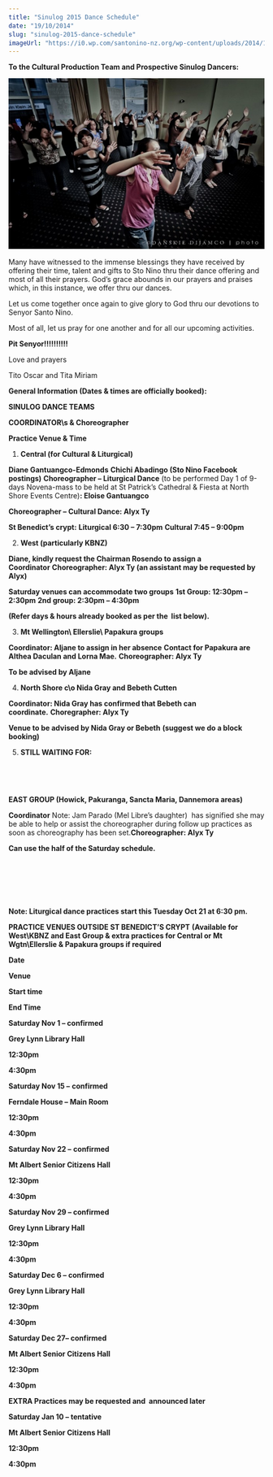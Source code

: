 ```yaml
---
title: "Sinulog 2015 Dance Schedule"
date: "19/10/2014"
slug: "sinulog-2015-dance-schedule"
imageUrl: "https://i0.wp.com/santonino-nz.org/wp-content/uploads/2014/10/411707_10150447019291523_225601086522_8896891_1585877193_o-1024x682.jpg?resize=671%2C447"
---
```


**To the Cultural Production Team and Prospective Sinulog Dancers:**

[![411707_10150447019291523_225601086522_8896891_1585877193_o](assets\images\411707_10150447019291523_225601086522_8896891_1585877193_o-1024x682.jpg)](https://i0.wp.com/santonino-nz.org/wp-content/uploads/2014/10/411707_10150447019291523_225601086522_8896891_1585877193_o.jpg)

Many have witnessed to the immense blessings they have received by offering their time, talent and gifts to Sto Nino thru their dance offering and most of all their prayers. God’s grace abounds in our prayers and praises which, in this instance, we offer thru our dances.

Let us come together once again to give glory to God thru our devotions to Senyor Santo Nino.

Most of all, let us pray for one another and for all our upcoming activities.

**Pit Senyor!!!!!!!!!!**

Love and prayers

Tito Oscar and Tita Miriam

**General Information (Dates & times are officially booked):**

**SINULOG DANCE TEAMS**

**COORDINATOR\\s & Choreographer**

**Practice Venue & Time**

1.  **Central (for Cultural & Liturgical)**

**Diane Gantuangco-Edmonds** **Chichi Abadingo (Sto Nino Facebook postings)** **Choreographer – Liturgical Dance** (to be performed Day 1 of 9-days Novena-mass to be held at St Patrick’s Cathedral & Fiesta at North Shore Events Centre)**: Eloise Gantuangco**

**Choreographer – Cultural Dance: Alyx Ty**

**St Benedict’s crypt:** **Liturgical 6:30 – 7:30pm** **Cultural 7:45 – 9:00pm**

2.  **West (particularly KBNZ)**

**Diane, kindly request the Chairman Rosendo to assign a Coordinator** **Choreographer: Alyx Ty (an assistant may be requested by Alyx)**

**Saturday venues can accommodate two groups** **1st Group: 12:30pm – 2:30pm** **2nd group: 2:30pm – 4:30pm**

**(Refer days & hours already booked as per the  list below).**

3.  **Mt Wellington\\ Ellerslie\\ Papakura groups**

**Coordinator: Aljane to assign in her absence** **Contact for Papakura are Althea Daculan and Lorna Mae.** **Choreographer: Alyx Ty**

**To be advised by Aljane**

4.  **North Shore c\\o Nida Gray and Bebeth Cutten**

**Coordinator: Nida Gray has confirmed that Bebeth can coordinate.** **Choregrapher: Alyx Ty**

**Venue to be advised by Nida Gray or Bebeth** **(suggest we do a block booking)**

5.  **STILL WAITING FOR:**

 

 

**EAST GROUP (Howick, Pakuranga, Sancta Maria, Dannemora areas)**

**Coordinator** Note: Jam Parado (Mel Libre’s daughter)  has signified she may be able to help or assist the choreographer during follow up practices as soon as choreography has been set.**Choreographer: Alyx Ty**

**Can use the half of the Saturday schedule.**

 

 

 

**Note: Liturgical dance practices start this Tuesday Oct 21 at 6:30 pm.**

**PRACTICE VENUES OUTSIDE ST BENEDICT’S CRYPT** **(Available for West\\KBNZ and East Group & extra practices for Central or Mt Wgtn\\Ellerslie & Papakura groups if required**

**Date**

**Venue**

**Start time**

**End Time**

**Saturday Nov 1 – confirmed**

**Grey Lynn Library Hall**

**12:30pm**

**4:30pm**

**Saturday Nov 15 –** **confirmed**

**Ferndale House – Main Room**

**12:30pm**

**4:30pm**

**Saturday Nov 22 –** **confirmed**

**Mt Albert Senior Citizens Hall**

**12:30pm**

**4:30pm**

**Saturday Nov 29 – confirmed**

**Grey Lynn Library Hall**

**12:30pm**

**4:30pm**

**Saturday Dec 6 – confirmed**

**Grey Lynn Library Hall**

**12:30pm**

**4:30pm**

**Saturday Dec 27– confirmed**

**Mt Albert Senior Citizens Hall**

**12:30pm**

**4:30pm**

**EXTRA Practices may be requested and  announced later**

**Saturday Jan 10 – tentative**

**Mt Albert Senior Citizens Hall**

**12:30pm**

**4:30pm**